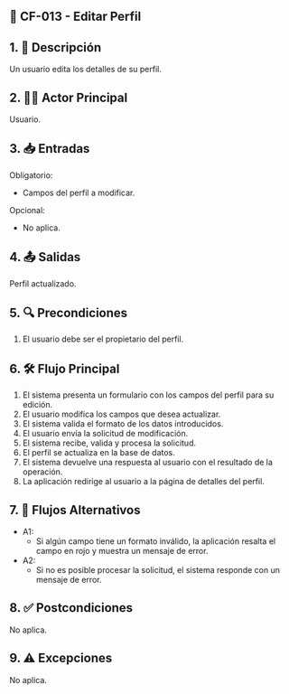## 🌟 CF-013 - Editar Perfil

## 1. 📝 Descripción  
Un usuario edita los detalles de su perfil.

## 2. 🧑‍💻 Actor Principal  
Usuario.

## 3. 📥 Entradas  
Obligatorio:  
* Campos del perfil a modificar.  

Opcional:  
* No aplica.

## 4. 📤 Salidas  
Perfil actualizado.

## 5. 🔍 Precondiciones 
1. El usuario debe ser el propietario del perfil.  

## 6. 🛠️ Flujo Principal
1. El sistema presenta un formulario con los campos del perfil para su edición.  
2. El usuario modifica los campos que desea actualizar.  
3. El sistema valida el formato de los datos introducidos.  
4. El usuario envía la solicitud de modificación.  
5. El sistema recibe, valida y procesa la solicitud.  
6. El perfil se actualiza en la base de datos.  
7. El sistema devuelve una respuesta al usuario con el resultado de la operación.  
8. La aplicación redirige al usuario a la página de detalles del perfil.

## 7. 🔄 Flujos Alternativos  
* A1:  
    * Si algún campo tiene un formato inválido, la aplicación resalta el campo en rojo y muestra un mensaje de error.  
* A2:  
    * Si no es posible procesar la solicitud, el sistema responde con un mensaje de error.

## 8. ✅ Postcondiciones  
No aplica.

## 9. ⚠️ Excepciones  
No aplica.
